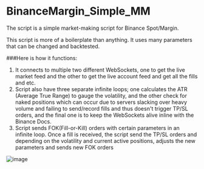 # BinanceMargin_Simple_MM
The script is a simple market-making script for Binance Spot/Margin.

This script is more of a boilerplate than anything. It uses many parameters that can be changed and backtested. 

###Here is how it functions:

1) It connects to multiple two different WebSockets, one to get the live market feed and the other to get the live account feed and get all the fills and etc.
2) Script also have three separate infinite loops; one calculates the ATR (Average True Range) to gauge the volatility, and the other check for naked positions which can occur due to servers slacking over heavy volume and failing to send/record fills and thus doesn't trigger TP/SL orders, and the final one is to keep the WebSockets alive inline with the Binance Docs.
3) Script sends FOK(Fill-or-Kill) orders with certain parameters in an infinite loop. Once a fill is received, the script send the TP/SL orders and depending on the volatility and current active positions, adjusts the new parameters and sends new FOK orders

![image](https://github.com/IBatuu/BinanceMargin_Simple_MM/assets/78052559/f595d1ad-2a0d-4d4b-a8fa-688767641eed)
